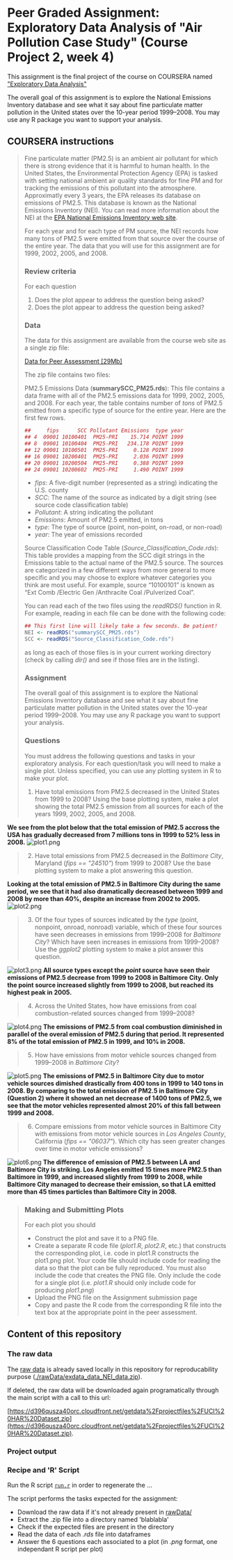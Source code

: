 # Peer Graded Assignment: Exploratory Data Analysis of **"Air Pollution Case Study"** (Course Project 2, week 4)

This assignment is the final project of the course on COURSERA named ["Exploratory Data Analysis"](https://www.coursera.org/learn/exploratory-data-analysis)

The overall goal of this assignment is to explore the National Emissions Inventory database and see what it say about fine particulate matter pollution in the United states over the 10-year period 1999–2008. You may use any R package you want to support your analysis.

## COURSERA instructions

> Fine particulate matter (PM2.5) is an ambient air pollutant for which there is strong evidence that it is harmful to human health.
> In the United States, the Environmental Protection Agency (EPA) is tasked with setting national ambient air quality standards for fine PM and for tracking the emissions of this pollutant into the atmosphere.
> Approximatly every 3 years, the EPA releases its database on emissions of PM2.5.
> This database is known as the National Emissions Inventory (NEI). You can read more information about the NEI at the [EPA National Emissions Inventory web site](http://www.epa.gov/ttn/chief/eiinformation.html).
> 
> For each year and for each type of PM source, the NEI records how many tons of PM2.5 were emitted from that source over the course of the entire year.
> The data that you will use for this assignment are for 1999, 2002, 2005, and 2008.
> 
> 
> ### Review criteria
> For each question
> 
> 1. Does the plot appear to address the question being asked?
> 2. Does the plot appear to address the question being asked?
> 
> ### Data
> The data for this assignment are available from the course web site as a single zip file:
> 
> [Data for Peer Assessment [29Mb]](https://d396qusza40orc.cloudfront.net/exdata%2Fdata%2FNEI_data.zip)
> 
> The zip file contains two files:
> 
> PM2.5 Emissions Data (**summarySCC_PM25.rds**): This file contains a data frame with all of the PM2.5 emissions data for 1999, 2002, 2005, and 2008. For each year, the table contains number of *tons* of PM2.5 emitted from a specific type of source for the entire year. Here are the first few rows.
> 
> 
> ```R
> ##     fips      SCC Pollutant Emissions  type year
> ## 4  09001 10100401  PM25-PRI    15.714 POINT 1999
> ## 8  09001 10100404  PM25-PRI   234.178 POINT 1999
> ## 12 09001 10100501  PM25-PRI     0.128 POINT 1999
> ## 16 09001 10200401  PM25-PRI     2.036 POINT 1999
> ## 20 09001 10200504  PM25-PRI     0.388 POINT 1999
> ## 24 09001 10200602  PM25-PRI     1.490 POINT 1999
> ```
> 
> * *fips*: A five-digit number (represented as a string) indicating the U.S. county
> * *SCC*: The name of the source as indicated by a digit string (see source code classification table)
> * *Pollutant*: A string indicating the pollutant
> * *Emissions*: Amount of PM2.5 emitted, in tons
> * *type*: The type of source (point, non-point, on-road, or non-road)
> * *year*: The year of emissions recorded
> 
> Source Classification Code Table (*Source_Classification_Code.rds*): This table provides a mapping from the SCC digit strings in the Emissions table to the actual name of the PM2.5 source. The sources are categorized in a few different ways from more general to more specific and you may choose to explore whatever categories you think are most useful. For example, source “10100101” is known as “Ext Comb /Electric Gen /Anthracite Coal /Pulverized Coal”.
> 
> 
> You can read each of the two files using the *readRDS()* function in R. For example, reading in each file can be done with the following code:
> 
> 
> ```R
> ## This first line will likely take a few seconds. Be patient!
> NEI <- readRDS("summarySCC_PM25.rds")
> SCC <- readRDS("Source_Classification_Code.rds")
> ```
> 
> as long as each of those files is in your current working directory (check by calling *dir()* and see if those files are in the listing).
> 
> 
> ### Assignment
> The overall goal of this assignment is to explore the National Emissions Inventory database and see what it say about fine particulate matter pollution in the United states over the 10-year period 1999–2008. You may use any R package you want to support your analysis.
> 
> ### Questions
> 
> You must address the following questions and tasks in your exploratory analysis. For each question/task you will need to make a single plot. Unless specified, you can use any plotting system in R to make your plot.
> 
> 1. Have total emissions from PM2.5 decreased in the United States from 1999 to 2008? Using the base plotting system, make a plot showing the total PM2.5 emission from all sources for each of the years 1999, 2002, 2005, and 2008.

**We see from the plot below that the total emission of PM2.5 accross the USA has gradually decreased from 7 millions tons in 1999 to 52% less in 2008.**
![plot1.png](plot1.png "Plot1")

> 2. Have total emissions from PM2.5 decreased in the *Baltimore City*, Maryland (*fips == "24510"*) from 1999 to 2008? Use the base plotting system to make a plot answering this question.

**Looking at the total emission of PM2.5 in Baltimore City during the same period, we see that it had also dramatically decreased between 1999 and 2008 by more than 40%, despite an increase from 2002 to 2005.**
![plot2.png](./plot2.png?raw=true "Plot2")

> 3. Of the four types of sources indicated by the *type* (point, nonpoint, onroad, nonroad) variable, which of these four sources have seen decreases in emissions from 1999–2008 for *Baltimore City*? Which have seen increases in emissions from 1999–2008? Use the *ggplot2* plotting system to make a plot answer this question.

![plot3.png](./plot3.png?raw=true "Plot3")
**All source types except the *point* source have seen their emissions of PM2.5 decrease from 1999 to 2008 in Baltimore City.
Only the point source increased slightly from 1999 to 2008, but reached its highest peak in 2005.**


> 4. Across the United States, how have emissions from coal combustion-related sources changed from 1999–2008?

![plot4.png](./plot4.png?raw=true "Plot4")
**The emissions of PM2.5 from coal combustion diminished in parallel of the overal emission of PM2.5 during that period. It represented 8% of the total emission of PM2.5 in 1999, and 10% in 2008.**

> 5. How have emissions from motor vehicle sources changed from 1999–2008 in *Baltimore City*?

![plot5.png](./plot5.png?raw=true "Plot5")
**The emissions of PM2.5 in Baltimore City due to motor vehicle sources dimished drastically from 400 tons in 1999 to 140 tons in 2008. By comparing to the total emission of PM2.5 in Baltimore City (Question 2) where it showed an net decrease of 1400 tons of PM2.5, we see that the motor vehicles represented almost 20% of this fall between 1999 and 2008.**

> 6. Compare emissions from motor vehicle sources in Baltimore City with emissions from motor vehicle sources in *Los Angeles County*, California (*fips == "06037"*). Which city has seen greater changes over time in motor vehicle emissions?

![plot6.png](./plot6.png?raw=true "Plot6")
**The difference of emission of PM2.5 between LA and Baltimore City is striking. Los Angeles emitted 15 times more PM2.5 than Baltimore in 1999, and increased slightly from 1999 to 2008, while Baltimore City managed to decrease their emission, so that LA emitted more than 45 times particles than Baltimore City in 2008.**

> 
> ### Making and Submitting Plots
> For each plot you should
> 
> * Construct the plot and save it to a PNG file.
> * Create a separate R code file (*plot1.R*, *plot2.R*, etc.) that constructs the corresponding plot, i.e. code in plot1.R constructs the plot1.png plot.
>     Your code file should include code for reading the data so that the plot can be fully reproduced. You must also include the code that creates the PNG file.
>     Only include the code for a single plot (i.e. *plot1.R* should only include code for producing *plot1.png*)
> * Upload the PNG file on the Assignment submission page
> * Copy and paste the R code from the corresponding R file into the text box at the appropriate point in the peer assessment.



## Content of this repository

### The raw data

The [raw data](https://d396qusza40orc.cloudfront.net/exdata%2Fdata%2FNEI_data.zip) is already saved locally in this repository for reproducability purpose ([./rawData/exdata_data_NEI_data.zip]()).

If deleted, the raw data will be downloaded again programatically through the main script with a call to this url:

[https://d396qusza40orc.cloudfront.net/getdata%2Fprojectfiles%2FUCI%20HAR%20Dataset.zip](https://d396qusza40orc.cloudfront.net/getdata%2Fprojectfiles%2FUCI%20HAR%20Dataset.zip).

### Project output

### Recipe and 'R' Script

Run the R script [`run.r`](./run.R) in order to regenerate the ...

The script performs the tasks expected for the assignment:

* Download the raw data if it's not already present in [rawData/](./rawData)
* Extract the .zip file into a directory named 'blablabla'
* Check if the expected files are present in the directory 
* Read the data of each *.rds* file into dataframes
* Answer the 6 questions each associated to a plot (in *.png* format, one independant R script per plot)